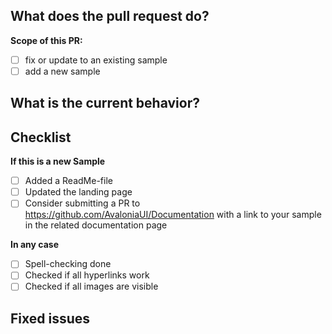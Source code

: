 ## What does the pull request do?
<!--- Give a bit of background on the PR here. -->

**Scope of this PR:**
- [ ] fix or update to an existing sample
- [ ] add a new sample

## What is the current behavior?
<!--- If the PR is a fix, describe the current incorrect behavior, otherwise delete this section. -->


## Checklist
<!-- Please fill out the checklist below.  -->

**If this is a new Sample**
- [ ] Added a ReadMe-file
- [ ] Updated the landing page
- [ ] Consider submitting a PR to https://github.com/AvaloniaUI/Documentation with a link to your sample in the related documentation page

**In any case**
- [ ] Spell-checking done
- [ ] Checked if all hyperlinks work
- [ ] Checked if all images are visible

## Fixed issues
<!--- If the pull request fixes issue(s) list them like this: 
Fixes #123
Fixes #456
-->

